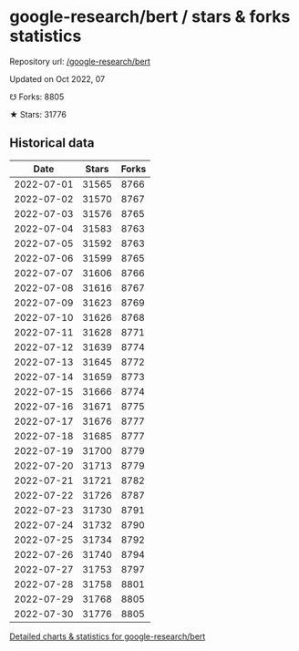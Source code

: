 # google-research/bert / stars & forks statistics

Repository url: [/google-research/bert](https://github.com/google-research/bert)

Updated on Oct 2022, 07

☋ Forks: 8805

★ Stars: 31776

## Historical data
| Date | Stars | Forks |
|------|-------|-------|
| 2022-07-01 | 31565 | 8766 | 
| 2022-07-02 | 31570 | 8767 | 
| 2022-07-03 | 31576 | 8765 | 
| 2022-07-04 | 31583 | 8763 | 
| 2022-07-05 | 31592 | 8763 | 
| 2022-07-06 | 31599 | 8765 | 
| 2022-07-07 | 31606 | 8766 | 
| 2022-07-08 | 31616 | 8767 | 
| 2022-07-09 | 31623 | 8769 | 
| 2022-07-10 | 31626 | 8768 | 
| 2022-07-11 | 31628 | 8771 | 
| 2022-07-12 | 31639 | 8774 | 
| 2022-07-13 | 31645 | 8772 | 
| 2022-07-14 | 31659 | 8773 | 
| 2022-07-15 | 31666 | 8774 | 
| 2022-07-16 | 31671 | 8775 | 
| 2022-07-17 | 31676 | 8777 | 
| 2022-07-18 | 31685 | 8777 | 
| 2022-07-19 | 31700 | 8779 | 
| 2022-07-20 | 31713 | 8779 | 
| 2022-07-21 | 31721 | 8782 | 
| 2022-07-22 | 31726 | 8787 | 
| 2022-07-23 | 31730 | 8791 | 
| 2022-07-24 | 31732 | 8790 | 
| 2022-07-25 | 31734 | 8792 | 
| 2022-07-26 | 31740 | 8794 | 
| 2022-07-27 | 31753 | 8797 | 
| 2022-07-28 | 31758 | 8801 | 
| 2022-07-29 | 31768 | 8805 | 
| 2022-07-30 | 31776 | 8805 | 


[Detailed charts & statistics for google-research/bert](https://reviewgithub.com/rep/google-research/bert)

